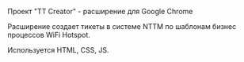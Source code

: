 Проект "TT Creator" - расширение для Google Chrome

Расширение создает тикеты в системе NTTM по шаблонам бизнес процессов WiFi Hotspot.

Используется HTML, CSS, JS.

